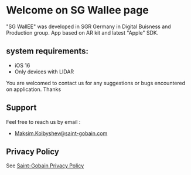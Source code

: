 # Welcome on SG Wallee page

"SG WallEE" was developed in SGR Germany in Digital Buisness and Production group. App based on AR kit and latest "Apple" SDK.

## system requirements:
- iOS 16 
- Only devices with LIDAR

You are welcomed to contact us for any suggestions or bugs encountered on application.
Thanks

## Support
Feel free to reach us by email :  
- Maksim.Kolbyshev@saint-gobain.com  


## Privacy Policy

See [Saint-Gobain Privacy Policy](https://www.saint-gobain.com/en/privacy-policy)
